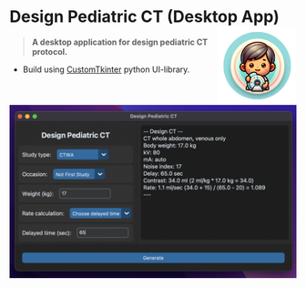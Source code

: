 # Design Pediatric CT (Desktop App) <a href="https://github.com/Lightbridge-KS/PedDesign-Desktop"><img src="assets/PedDesignCT.png" align="right" height="138" /></a>


> **A desktop application for design pediatric CT protocol.**

- Build using [CustomTkinter](https://customtkinter.tomschimansky.com) python UI-library.

![Example App in Mac](assets/PedDesignCT_Ex2-mac.png)